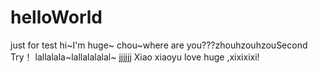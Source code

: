 # helloWorld
just for test
hi~I'm huge~
chou~where are you???zhouhzouhzouSecond Try！
lallalala~lallalalalal~
jjjjjj
Xiao xiaoyu love huge ,xixixixi!
